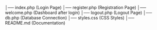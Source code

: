 │── index.php       (Login Page)
│── register.php    (Registration Page)
│── welcome.php     (Dashboard after login)
│── logout.php      (Logout Page)
│── db.php          (Database Connection)
│── styles.css      (CSS Styles)
│── README.md       (Documentation)

